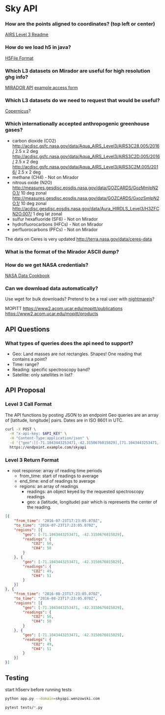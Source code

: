 # Sky API

### How are the points aligned to coordinates? (top left or center)
[AIRS Level 3 Readme](http://acdisc.gesdisc.eosdis.nasa.gov/data/Aqua_AIRS_Level3/AIRS3C2M.005/doc/AIRS_V5_Tropospheric_CO2_Products.pdf)

### How do we load h5 in java?
[H5File Format](https://www.hdfgroup.org/products/java/hdf-java-html/javadocs/ncsa/hdf/object/h5/H5File.html)

### Which L3 datasets on Mirador are useful for high resolution ghg info?
[MIRADOR API](http://mirador.gsfc.nasa.gov/cgi-bin/mirador/servcoll.pl?helpmenuclass=inventory&SearchButton=Search%20GES-DISC)
[example access form](http://acdisc.gesdisc.eosdis.nasa.gov/opendap/Aqua_AIRS_Level3/AIRX3C2M.005/2012/AIRS.2012.02.01.L3.CO2Std029.v5.9.14.0.X12089140931.hdf.html)

### Which L3 datasets do we need to request that would be useful?
[Copernicus](https://co2.jpl.nasa.gov/)?

### Which internationally accepted anthropogenic greenhouse gases?
- carbon dioxide (CO2)
http://acdisc.gsfc.nasa.gov/data/Aqua_AIRS_Level3/AIRS3C28.005/2016/ 2.5 x 2 deg
http://acdisc.gsfc.nasa.gov/data/Aqua_AIRS_Level3/AIRS3C2D.005/2016/ 2.5 x 2 deg
http://acdisc.gsfc.nasa.gov/data/Aqua_AIRS_Level3/AIRS3C2M.005/2016/ 2.5 x 2 deg
- methane (CH4) - Not on Mirador
- nitrous oxide (N2O)
http://measures.gesdisc.eosdis.nasa.gov/data/GOZCARDS/GozMmlpN2O.1/ 10 deg zonal
http://measures.gesdisc.eosdis.nasa.gov/data/GOZCARDS/GxozSmlpN2O.1/ 10 deg zonal
http://acdisc.gesdisc.eosdis.nasa.gov/data/Aura_HIRDLS_Level3/H3ZFCN2O.007/ 1 deg lat zonal
- sulfur hexafluoride (SF6) - Not on Mirador
- hydrofluorocarbons (HFCs) - Not on Mirador
- perfluorocarbons (PFCs) - Not on Mirador

The data on Ceres is very updated
http://terra.nasa.gov/data/ceres-data


### What is the format of the Mirador ASCII dump?

### How do we get NASA credentials?
[NASA Data Cookbook](http://disc.sci.gsfc.nasa.gov/recipes/?q=recipe-cookbook)

### Can we download data automatically?
Use wget for bulk downloads?
Pretend to be a real user with [nightmarejs](http://www.nightmarejs.org/)?

MOPITT
https://www2.acom.ucar.edu/mopitt/publications
https://www2.acom.ucar.edu/mopitt/products

## API Questions

### What types of queries does the api need to support?
- Geo: Land masses are not rectangles. Shapes! One reading that contains a point?
- Time: range?
- Reading: specific spectroscopy band?
- Satellite: only satellites in list?

## API Proposal

### Level 3 Call Format

The API functions by posting JSON to an endpoint
Geo queries are an array of [latitude, longitude] pairs.
Dates are in ISO 8601 in UTC.

```bash
curl -X POST \
  -H "x-api-key: $API_KEY" \
  -H "Content-Type:application/json" \
  -d '{"geo":[[-71.1043443253471,-42.3150676015829],[71.1043443253471,-42.3150676015829],[71.1043443253471,42.3150676015829],[-71.1043443253471,42.3150676015829],[-71.1043443253471,-42.3150676015829]],"from_time":"2016-08-23T17:23:05.070Z","to_time":"2016-08-23T17:23:05.070Z","reading":["CO2"],"satellite":["AIRS"]}' \
  https://endpoint.example.com/skyapi
```

### Level 3 Return Format

- root response: array of reading time periods
  - from_time: start of readings to average
  - end_time: end of readings to average
  - regions: an array of readings
    - readings: an object keyed by the requested spectroscopy readings
    - geo: a (latitude, longitude) pair which is represents the center of the reading.

```json
[{
	"from_time": "2016-07-23T17:23:05.070Z",
	"to_time": "2016-07-23T17:23:05.070Z",
	"regions": [{
		"geo": [-71.1043443253471, -42.3150676015829],
		"readings": {
			"CO2": 50,
			"CH4": 50
		}
	}, {
		"geo": [-71.1043443253471, -42.3150676015829],
		"readings": {
			"CO2": 49,
			"CH4": 51
		}
	}]
}, {
	"from_time": "2016-08-23T17:23:05.070Z",
	"to_time": "2016-08-23T17:23:05.070Z",
	"regions": [{
		"geo": [-71.1043443253471, -42.3150676015829],
		"readings": {
			"CO2": 50,
			"CH4": 50
		}
	}, {
		"geo": [-71.1043443253471, -42.3150676015829],
		"readings": {
			"CO2": 49,
			"CH4": 51
		}
	}]
}]
```

## Testing

start h5serv before running tests
```bash
python app.py --domain=skyapi.wenzowski.com
```

```bash
pytest tests/*.py
```
